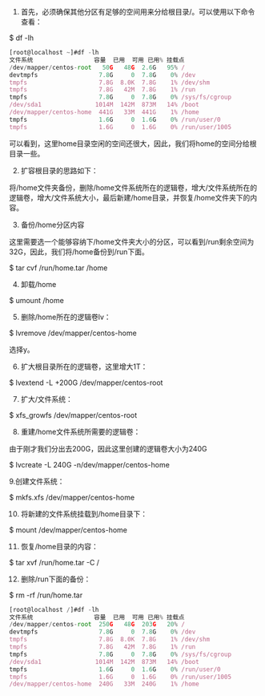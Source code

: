1. 首先，必须确保其他分区有足够的空间用来分给根目录/。可以使用以下命令查看：

$  df -lh



```javascript
[root@localhost ~]#df -lh
文件系统                 容量  已用  可用 已用% 挂载点
/dev/mapper/centos-root   50G   48G  2.6G   95% /
devtmpfs                 7.8G     0  7.8G    0% /dev
tmpfs                    7.8G  8.0K  7.8G    1% /dev/shm
tmpfs                    7.8G   42M  7.8G    1% /run
tmpfs                    7.8G     0  7.8G    0% /sys/fs/cgroup
/dev/sda1               1014M  142M  873M   14% /boot
/dev/mapper/centos-home  441G   33M  441G    1% /home
tmpfs                    1.6G     0  1.6G    0% /run/user/0
tmpfs                    1.6G     0  1.6G    0% /run/user/1005
```



可以看到，这里home目录空闲的空间还很大，因此，我们将home的空间分给根目录一些。



2. 扩容根目录的思路如下：



将/home文件夹备份，删除/home文件系统所在的逻辑卷，增大/文件系统所在的逻辑卷，增大/文件系统大小，最后新建/home目录，并恢复/home文件夹下的内容。



3. 备份/home分区内容



这里需要选一个能够容纳下/home文件夹大小的分区，可以看到/run剩余空间为32G，因此，我们将/home备份到/run下面。



$  tar cvf /run/home.tar /home



4. 卸载/home



$ umount /home

5. 删除/home所在的逻辑卷lv：



$ lvremove /dev/mapper/centos-home

选择y。



6. 扩大根目录所在的逻辑卷，这里增大1T：



$ lvextend -L +200G /dev/mapper/centos-root

7.  扩大/文件系统：



$ xfs_growfs /dev/mapper/centos-root

8. 重建/home文件系统所需要的逻辑卷：



由于刚才我们分出去200G，因此这里创建的逻辑卷大小为240G



$ lvcreate -L 240G -n/dev/mapper/centos-home

9.创建文件系统：



$ mkfs.xfs  /dev/mapper/centos-home

10. 将新建的文件系统挂载到/home目录下：



$ mount /dev/mapper/centos-home

11. 恢复/home目录的内容：



$ tar xvf /run/home.tar -C /

12. 删除/run下面的备份：

$ rm -rf /run/home.tar



```javascript
[root@localhost /]#df -lh
文件系统                 容量  已用  可用 已用% 挂载点
/dev/mapper/centos-root  250G   48G  203G   20% /
devtmpfs                 7.8G     0  7.8G    0% /dev
tmpfs                    7.8G  8.0K  7.8G    1% /dev/shm
tmpfs                    7.8G   42M  7.8G    1% /run
tmpfs                    7.8G     0  7.8G    0% /sys/fs/cgroup
/dev/sda1               1014M  142M  873M   14% /boot
tmpfs                    1.6G     0  1.6G    0% /run/user/0
tmpfs                    1.6G     0  1.6G    0% /run/user/1005
/dev/mapper/centos-home  240G   33M  240G    1% /home
```

